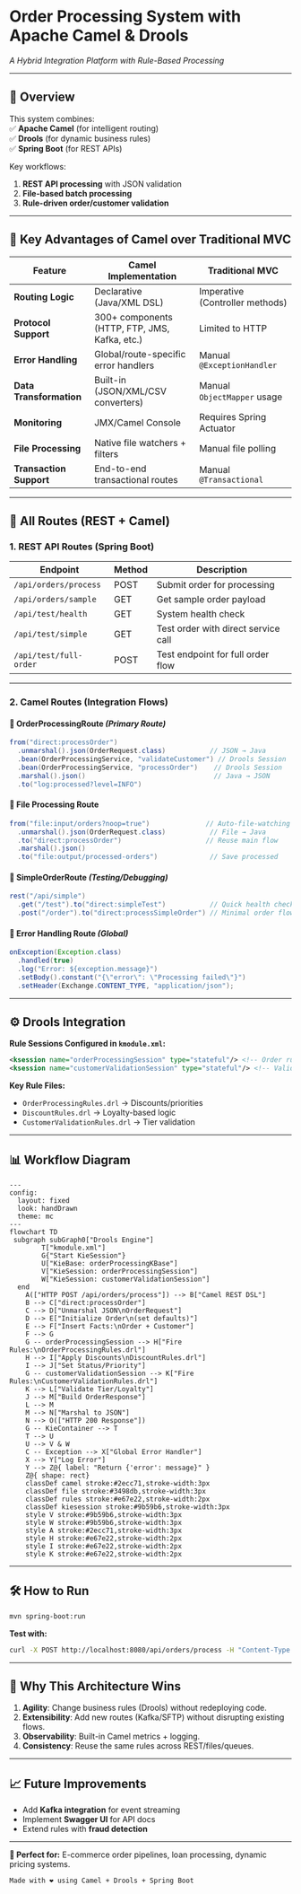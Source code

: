 # **Order Processing System with Apache Camel & Drools**  
*A Hybrid Integration Platform with Rule-Based Processing*

---

## **📌 Overview**  
This system combines:  
✅ **Apache Camel** (for intelligent routing)  
✅ **Drools** (for dynamic business rules)  
✅ **Spring Boot** (for REST APIs)  

Key workflows:  
1. **REST API processing** with JSON validation  
2. **File-based batch processing**  
3. **Rule-driven order/customer validation**  

---

## **🚀 Key Advantages of Camel over Traditional MVC**  

| **Feature**               | **Camel Implementation**                          | **Traditional MVC**                     |  
|---------------------------|--------------------------------------------------|----------------------------------------|  
| **Routing Logic**          | Declarative (Java/XML DSL)                       | Imperative (Controller methods)        |  
| **Protocol Support**       | 300+ components (HTTP, FTP, JMS, Kafka, etc.)    | Limited to HTTP                        |  
| **Error Handling**         | Global/route-specific error handlers             | Manual `@ExceptionHandler`             |  
| **Data Transformation**    | Built-in (JSON/XML/CSV converters)               | Manual `ObjectMapper` usage            |  
| **Monitoring**            | JMX/Camel Console                                | Requires Spring Actuator               |  
| **File Processing**       | Native file watchers + filters                   | Manual file polling                    |  
| **Transaction Support**   | End-to-end transactional routes                 | Manual `@Transactional`               |  

---

## **🔗 All Routes (REST + Camel)**  

### **1. REST API Routes (Spring Boot)**  
| Endpoint                     | Method | Description                          |  
|------------------------------|--------|--------------------------------------|  
| `/api/orders/process`        | POST   | Submit order for processing          |  
| `/api/orders/sample`         | GET    | Get sample order payload             |  
| `/api/test/health`           | GET    | System health check                  |  
| `/api/test/simple`           | GET    | Test order with direct service call  |  
| `/api/test/full-order`       | POST   | Test endpoint for full order flow    |  

---

### **2. Camel Routes (Integration Flows)**  

#### **🔹 OrderProcessingRoute** *(Primary Route)*  
```java
from("direct:processOrder")
  .unmarshal().json(OrderRequest.class)           // JSON → Java
  .bean(OrderProcessingService, "validateCustomer") // Drools Session
  .bean(OrderProcessingService, "processOrder")    // Drools Session
  .marshal().json()                                // Java → JSON
  .to("log:processed?level=INFO")
```

#### **🔹 File Processing Route**  
```java
from("file:input/orders?noop=true")              // Auto-file-watching
  .unmarshal().json(OrderRequest.class)           // File → Java
  .to("direct:processOrder")                     // Reuse main flow
  .marshal().json()
  .to("file:output/processed-orders")             // Save processed
```

#### **🔹 SimpleOrderRoute** *(Testing/Debugging)*  
```java
rest("/api/simple")
  .get("/test").to("direct:simpleTest")           // Quick health check
  .post("/order").to("direct:processSimpleOrder") // Minimal order flow
```

#### **🔹 Error Handling Route** *(Global)*  
```java
onException(Exception.class)
  .handled(true)
  .log("Error: ${exception.message}")
  .setBody().constant("{\"error\": \"Processing failed\"}")
  .setHeader(Exchange.CONTENT_TYPE, "application/json");
```

---

## **⚙️ Drools Integration**  
**Rule Sessions Configured in `kmodule.xml`:**  
```xml
<ksession name="orderProcessingSession" type="stateful"/> <!-- Order rules -->  
<ksession name="customerValidationSession" type="stateful"/> <!-- Validation -->  
```

**Key Rule Files:**  
- `OrderProcessingRules.drl` → Discounts/priorities  
- `DiscountRules.drl` → Loyalty-based logic  
- `CustomerValidationRules.drl` → Tier validation  

---

## **📊 Workflow Diagram**  
```mermaid
---
config:
  layout: fixed
  look: handDrawn
  theme: mc
---
flowchart TD
 subgraph subGraph0["Drools Engine"]
        T["kmodule.xml"]
        G{"Start KieSession"}
        U["KieBase: orderProcessingKBase"]
        V["KieSession: orderProcessingSession"]
        W["KieSession: customerValidationSession"]
  end
    A(["HTTP POST /api/orders/process"]) --> B["Camel REST DSL"]
    B --> C["direct:processOrder"]
    C --> D["Unmarshal JSON\nOrderRequest"]
    D --> E["Initialize Order\n(set defaults)"]
    E --> F["Insert Facts:\nOrder + Customer"]
    F --> G
    G -- orderProcessingSession --> H["Fire Rules:\nOrderProcessingRules.drl"]
    H --> I["Apply Discounts\nDiscountRules.drl"]
    I --> J["Set Status/Priority"]
    G -- customerValidationSession --> K["Fire Rules:\nCustomerValidationRules.drl"]
    K --> L["Validate Tier/Loyalty"]
    J --> M["Build OrderResponse"]
    L --> M
    M --> N["Marshal to JSON"]
    N --> O(["HTTP 200 Response"])
    G -- KieContainer --> T
    T --> U
    U --> V & W
    C -- Exception --> X["Global Error Handler"]
    X --> Y["Log Error"]
    Y --> Z@{ label: "Return {'error': message}" }
    Z@{ shape: rect}
    classDef camel stroke:#2ecc71,stroke-width:3px
    classDef file stroke:#3498db,stroke-width:3px
    classDef rules stroke:#e67e22,stroke-width:2px
    classDef kiesession stroke:#9b59b6,stroke-width:3px
    style V stroke:#9b59b6,stroke-width:3px
    style W stroke:#9b59b6,stroke-width:3px
    style A stroke:#2ecc71,stroke-width:3px
    style H stroke:#e67e22,stroke-width:2px
    style I stroke:#e67e22,stroke-width:2px
    style K stroke:#e67e22,stroke-width:2px

```

---

## **🛠️ How to Run**  
```bash
mvn spring-boot:run
```
**Test with:**  
```bash
curl -X POST http://localhost:8080/api/orders/process -H "Content-Type: application/json" -d @sample-order.json
```

---

## **🌟 Why This Architecture Wins**  
1. **Agility**: Change business rules (Drools) without redeploying code.  
2. **Extensibility**: Add new routes (Kafka/SFTP) without disrupting existing flows.  
3. **Observability**: Built-in Camel metrics + logging.  
4. **Consistency**: Reuse the same rules across REST/files/queues.  

---

## **📈 Future Improvements**  
- Add **Kafka integration** for event streaming  
- Implement **Swagger UI** for API docs  
- Extend rules with **fraud detection**  

---

**🎯 Perfect for:** E-commerce order pipelines, loan processing, dynamic pricing systems.  

``` 
Made with ❤️ using Camel + Drools + Spring Boot
```
